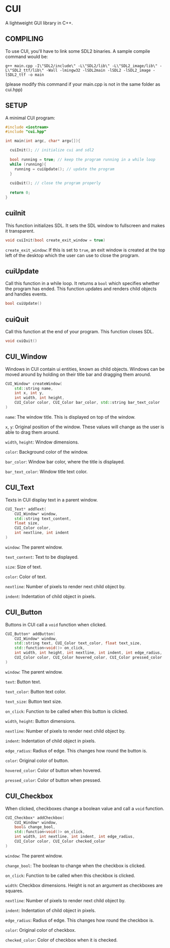 # CUI
A lightweight GUI library in C++.

## COMPILING
To use CUI, you'll have to link some SDL2 binaries. A sample compile command would be:

`g++ main.cpp -I\"SDL2/include\" -L\"SDL2/lib\" -L\"SDL2_image/lib\" -L\"SDL2_ttf/lib\" -Wall -lmingw32 -lSDL2main -lSDL2 -lSDL2_image -lSDL2_ttf -o main`

(please modify this command if your main.cpp is not in the same folder as cui.hpp)

## SETUP
A minimal CUI program:

```cpp
#include <iostream>
#include "cui.hpp"

int main(int argc, char* argv[]){

  cuiInit(); // initialize cui and sdl2
  
  bool running = true; // keep the program running in a while loop
  while (running){
    running = cuiUpdate(); // update the program
  }
  
  cuiQuit(); // close the program properly
  
  return 0;
}
```

## cuiInit
This function initializes SDL.
It sets the SDL window to fullscreen and makes it transparent.

```cpp
void cuiInit(bool create_exit_window = true)
```

`create_exit_window`: If this is set to `true`, an exit window is created at the top left of the desktop which the user can use to close the program.

## cuiUpdate
Call this function in a while loop.
It returns a `bool` which specifies whether the program has ended.
This function updates and renders child objects and handles events.

```cpp
bool cuiUpdate()
```

## cuiQuit
Call this function at the end of your program.
This function closes SDL.

```cpp
void cuiQuit()
```

## CUI_Window
Windows in CUI contain ui entities, known as child objects.
Windows can be moved around by holding on their title bar and dragging them around.

```cpp
CUI_Window* createWindow(
    std::string name,
    int x, int y,
    int width, int height,
    CUI_Color color, CUI_Color bar_color, std::string bar_text_color
)
```

`name`: The window title. This is displayed on top of the window.

`x`, `y`: Original position of the window. These values will change as the user is able to drag them around.

`width`, `height`: Window dimensions.

`color`: Background color of the window.

`bar_color`: Window bar color, where the title is displayed.

`bar_text_color`: Window title text color.

## CUI_Text
Texts in CUI display text in a parent window.

```cpp
CUI_Text* addText(
    CUI_Window* window,
    std::string text_content,
    float size,
    CUI_Color color,
    int nextline, int indent
)
```

`window`: The parent window.

`text_content`: Text to be displayed.

`size`: Size of text.

`color`: Color of text.

`nextline`: Number of pixels to render next child object by.

`indent`: Indentation of child object in pixels.

## CUI_Button
Buttons in CUI call a `void` function when clicked.

```cpp
CUI_Button* addButton(
    CUI_Window* window,
    std::string text, CUI_Color text_color, float text_size,
    std::function<void()> on_click,
    int width, int height, int nextline, int indent, int edge_radius,
    CUI_Color color, CUI_Color hovered_color, CUI_Color pressed_color
)
```

`window`: The parent window.

`text`: Button text.

`text_color`: Button text color.

`text_size`: Button text size.

`on_click`: Function to be called when this button is clicked.

`width`, `height`: Button dimensions.

`nextline`: Number of pixels to render next child object by.

`indent`: Indentation of child object in pixels.

`edge_radius`: Radius of edge. This changes how round the button is.

`color`: Original color of button.

`hovered_color`: Color of button when hovered.

`pressed_color`: Color of button when pressed.


## CUI_Checkbox
When clicked, checkboxes change a boolean value and call a `void` function.

```cpp
CUI_Checkbox* addCheckbox(
    CUI_Window* window,
    bool& change_bool,
    std::function<void()> on_click,
    int width, int nextline, int indent, int edge_radius,
    CUI_Color color, CUI_Color checked_color
)
```

`window`: The parent window.

`change_bool`: The boolean to change when the checkbox is clicked.

`on_click`: Function to be called when this checkbox is clicked.

`width`: Checkbox dimensions. Height is not an argument as checkboxes are squares.

`nextline`: Number of pixels to render next child object by.

`indent`: Indentation of child object in pixels.

`edge_radius`: Radius of edge. This changes how round the checkbox is.

`color`: Original color of checkbox.

`checked_color`: Color of checkbox when it is checked.
